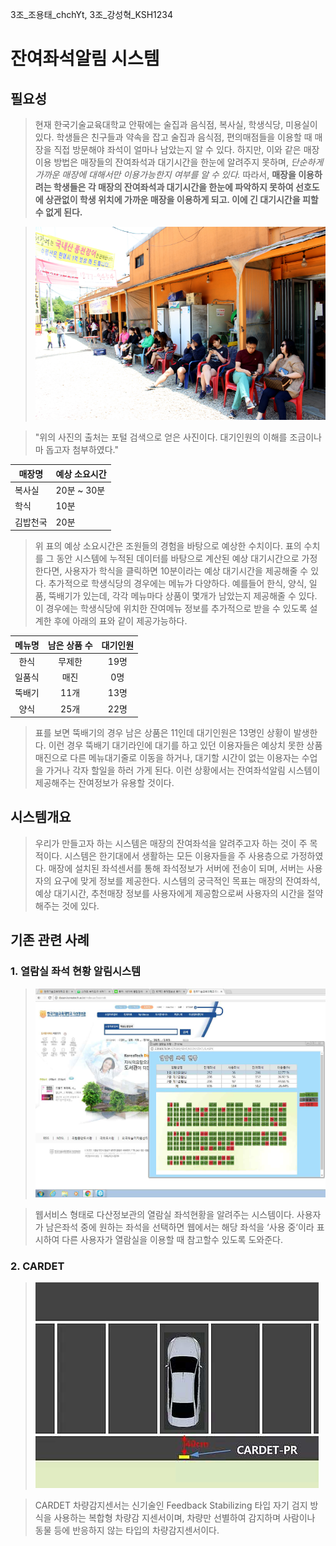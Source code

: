 3조_조용태_chchYt, 3조_강성혁_KSH1234

# 잔여좌석알림 시스템

## 필요성
> 현재 한국기술교육대학교 안팎에는 술집과 음식점, 복사실, 학생식당, 미용실이 있다. 학생들은 친구들과 약속을 잡고 술집과 음식점, 편의매점들을 이용할 때 매장을 직접 방문해야 좌석이 얼마나 남았는지 알 수 있다. 하지만, 이와 같은 매장이용 방법은 매장들의 잔여좌석과 대기시간을 한눈에 알려주지 못하며, *단순하게 가까운 매장에 대해서만 이용가능한지 여부를 알 수 있다.* 따라서, **매장을 이용하려는 학생들은 각 매장의 잔여좌석과 대기시간을 한눈에 파악하지 못하여 선호도에 상관없이 학생 위치에 가까운 매장을 이용하게 되고. 이에 긴 대기시간을 피할 수 없게 된다.**

> ![PICTURE](https://github.com/KSH1234/proposal/blob/master/image/3.png?raw=true)

> "위의 사진의 출처는 포털 검색으로 얻은 사진이다. 대기인원의 이해를 조금이나마 돕고자 첨부하였다."

|매장명|예상 소요시간|
|-----|------------|
|복사실|20분 ~ 30분|
|학식 |10분|
|김밥천국|20분|
> 위 표의 예상 소요시간은 조원들의 경험을 바탕으로 예상한 수치이다. 표의 수치를 그 동안 시스템에 누적된 데이터를 바탕으로 계산된 예상 대기시간으로 가정한다면, 사용자가 학식을 클릭하면 10분이라는 예상 대기시간을 제공해줄 수 있다. 추가적으로 학생식당의 경우에는 메뉴가 다양하다. 예를들어 한식, 양식, 일품, 뚝배기가 있는데, 각각 메뉴마다 상품이 몇개가 남았는지 제공해줄 수 있다. 이 경우에는 학생식당에 위치한 잔여메뉴 정보를 추가적으로 받을 수 있도록 설계한 후에 아래의 표와 같이 제공가능하다.

|메뉴명|남은 상품 수|대기인원|
|:---:|:---------:|:----:|
|한식|무제한|19명|
|일품식|매진|0명|
|뚝배기|11개|13명|
|양식|25개|22명|
> 표를 보면 뚝배기의 경우 남은 상품은 11인데 대기인원은 13명인 상황이 발생한다. 이런 경우 뚝배기 대기라인에 대기를 하고 있던 이용자들은 예상치 못한 상품매진으로 다른 메뉴대기줄로 이동을 하거나, 대기할 시간이 없는 이용자는 수업을 가거나 각자 할일을 하러 가게 된다. 이런 상황에서는 잔여좌석알림 시스템이 제공해주는 잔여정보가 유용할 것이다.

## 시스템개요
> 우리가 만들고자 하는 시스템은 매장의 잔여좌석을 알려주고자 하는 것이 주 목적이다. 시스템은 한기대에서 생활하는 모든 이용자들을 주 사용층으로 가정하였다. 매장에 설치된 좌석센서를 통해 좌석정보가 서버에 전송이 되며, 서버는 사용자의 요구에 맞게 정보를 제공한다. 시스템의 궁극적인 목표는 매장의 잔여좌석, 예상 대기시간, 추천매장 정보를 사용자에게 제공함으로써 사용자의 시간을 절약해주는 것에 있다.

## 기존 관련 사례
### 1. 열람실 좌석 현황 알림시스템

> ![PICTURE](https://github.com/KSH1234/proposal/blob/master/image/1.png)

> 웹서비스 형태로 다산정보관의 열람실 좌석현황을 알려주는 시스템이다. 사용자가 남은좌석 중에 원하는 좌석을 선택하면 웹에서는 해당 좌석을 ‘사용 중‘이라 표시하여 다른 사용자가 열람실을 이용할 때 참고할수 있도록 도와준다.


### 2. CARDET

> ![PICTURE](https://github.com/KSH1234/proposal/blob/master/image/2.png)

> CARDET 차량감지센서는 신기술인 Feedback Stabilizing 타입 자기 검지 방식을 사용하는 복합형 차량감
지센서이며, 차량만 선별하여 감지하며 사람이나 동물 등에 반응하지 않는 타입의 차량감지센서이다.
